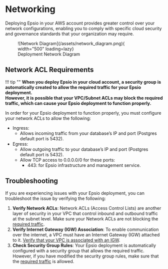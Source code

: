 # Networking

Deploying Epsio in your AWS account provides greater control over your network configurations, enabling you to comply with specific cloud security and governance standards that your organization may require.

<figure markdown>
  ![Network Diagram](/assets/network_diagram.png){ width="500" loading=lazy}
  <figcaption>Deployment Network Diagram</figcaption>
</figure>


## Network ACL Requirements
!!! tip ""
    **When you deploy Epsio in your cloud account, a security group is automatically created to allow the required traffic for your Epsio deployment.  
    However, it is possible that your VPC/Subnet ACLs may block the required traffic, which can cause your Epsio deployment to function properly.**

In order for your Epsio deployment to function properly, you must configure your network ACLs to allow the following:

- Ingress:
    - Allows incoming traffic from your database’s IP and port (Postgres default port is 5432).
- Egress:
    - Allow outgoing traffic to your database’s IP and port (Postgres default port is 5432).
    - Allow TCP access to 0.0.0.0/0 for these ports:
        - 443: for Epsio infrastructure and management service.

## Troubleshooting
If you are experiencing issues with your Epsio deployment, you can troubleshoot the issue by verifying the following:

1. **Verify Network ACLs**: Network ACLs (Access Control Lists) are another layer of security in your VPC that control inbound and outbound traffic at the subnet level. Make sure your Network ACLs are not blocking the [required traffic](#network-acl-requirements).
2. **Verify Internet Gateway (IGW) Association**: To enable communication over the internet, a VPC must have an Internet Gateway (IGW) attached to it. [Verify that your VPC is associated with an IGW](https://docs.aws.amazon.com/vpc/latest/userguide/VPC_Internet_Gateway.html).
3. **Check Security Group Rules**: Your Epsio deployment is automatically configured with a security group that allows the required traffic. However, if you have modified the security group rules, make sure that the [required traffic](#network-acl-requirements) is allowed.
